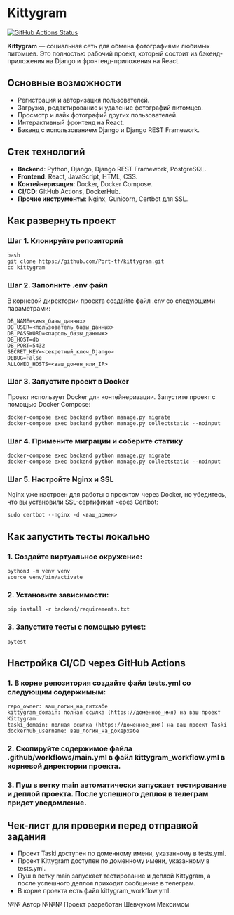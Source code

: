 # Kittygram

[![GitHub Actions Status](https://github.com/Port-tf/kittygram/actions/workflows/main.yml/badge.svg?event=push)](https://github.com/Port-tf/kittygram/actions)


**Kittygram** — социальная сеть для обмена фотографиями любимых питомцев. Это полностью рабочий проект, который состоит из бэкенд-приложения на Django и фронтенд-приложения на React.

## Основные возможности
- Регистрация и авторизация пользователей.
- Загрузка, редактирование и удаление фотографий питомцев.
- Просмотр и лайк фотографий других пользователей.
- Интерактивный фронтенд на React.
- Бэкенд с использованием Django и Django REST Framework.

## Стек технологий
- **Backend**: Python, Django, Django REST Framework, PostgreSQL.
- **Frontend**: React, JavaScript, HTML, CSS.
- **Контейнеризация**: Docker, Docker Compose.
- **CI/CD**: GitHub Actions, DockerHub.
- **Прочие инструменты**: Nginx, Gunicorn, Certbot для SSL.

## Как развернуть проект

### Шаг 1. Клонируйте репозиторий
```
bash
git clone https://github.com/Port-tf/kittygram.git
cd kittygram
```

### Шаг 2. Заполните .env файл
В корневой директории проекта создайте файл .env со следующими параметрами:

```
DB_NAME=<имя_базы_данных>
DB_USER=<пользователь_базы_данных>
DB_PASSWORD=<пароль_базы_данных>
DB_HOST=db
DB_PORT=5432
SECRET_KEY=<секретный_ключ_Django>
DEBUG=False
ALLOWED_HOSTS=<ваш_домен_или_IP>
```

### Шаг 3. Запустите проект в Docker
Проект использует Docker для контейнеризации. Запустите проект с помощью Docker Compose:

```
docker-compose exec backend python manage.py migrate
docker-compose exec backend python manage.py collectstatic --noinput
```

### Шаг 4. Примените миграции и соберите статику

```
docker-compose exec backend python manage.py migrate
docker-compose exec backend python manage.py collectstatic --noinput
```

### Шаг 5. Настройте Nginx и SSL
Nginx уже настроен для работы с проектом через Docker, но убедитесь, что вы установили SSL-сертификат через Certbot:

```
sudo certbot --nginx -d <ваш_домен>
```

## Как запустить тесты локально
### 1. Создайте виртуальное окружение:

```
python3 -m venv venv
source venv/bin/activate
```

### 2. Установите зависимости:

```
pip install -r backend/requirements.txt
```

### 3. Запустите тесты с помощью pytest:

```
pytest
```

## Настройка CI/CD через GitHub Actions

### 1. В корне репозитория создайте файл tests.yml со следующим содержимым:

```
repo_owner: ваш_логин_на_гитхабе
kittygram_domain: полная ссылка (https://доменное_имя) на ваш проект Kittygram
taski_domain: полная ссылка (https://доменное_имя) на ваш проект Taski
dockerhub_username: ваш_логин_на_докерхабе
```

### 2. Скопируйте содержимое файла .github/workflows/main.yml в файл kittygram_workflow.yml в корневой директории проекта.

### 3. Пуш в ветку main автоматически запускает тестирование и деплой проекта. После успешного деплоя в телеграм придет уведомление.

## Чек-лист для проверки перед отправкой задания
- Проект Taski доступен по доменному имени, указанному в tests.yml.
- Проект Kittygram доступен по доменному имени, указанному в tests.yml.
- Пуш в ветку main запускает тестирование и деплой Kittygram, а после успешного деплоя приходит сообщение в телеграм.
- В корне проекта есть файл kittygram_workflow.yml.

№№ Автор
№№№ Проект разработан Шевчуком Максимом
